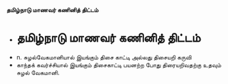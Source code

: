 **தமிழ்நாடு மாணவர் கணினித் திட்டம்**
- # தமிழ்நாடு மாணவர் கணினித் திட்டம்
- n. சுழல்வேகமானியால் இயங்கும் திசை காட்டி அல்லது திசையறி கருவி
- காந்தக் கவர்ச்சியால் இயங்கும் திசைகாட்டி பயனற்ற போது திரையறிவதற்கு உதவும் சுழல் வேகமானி.

